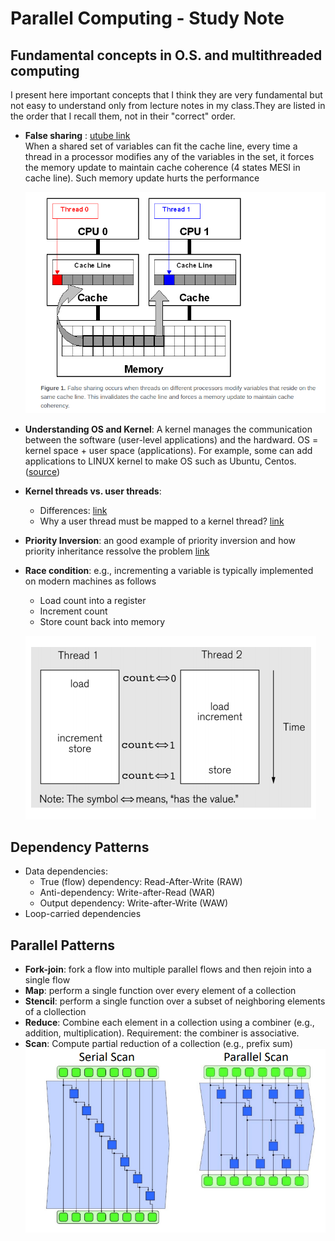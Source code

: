 # Parallel Computing - Study Note

## Fundamental concepts in O.S. and multithreaded computing   
I present here important concepts that I think they are very fundamental but not easy to understand only from lecture notes in my class.They are listed in the order that I recall them, not in their "correct" order. 
* **False sharing** : [utube link](https://www.youtube.com/watch?v=dznxqe1Uk3E)  
When a shared set of variables can fit the cache line, every time a thread in a processor modifies any of the variables in the set, it forces the memory update to maintain cache coherence (4 states MESI in cache line). Such memory update hurts the performance 

  ![](/figs/false_sharing.png)
* **Understanding OS and Kernel**: A kernel manages the communication between the software (user-level applications) and the hardward. OS = kernel space + user space (applications). For example, some can add applications to LINUX kernel to make OS such as Ubuntu, Centos. ([source](https://www.go4expert.com/articles/operating-kernel-types-kernels-t24793/))  
* **Kernel threads vs. user threads**: 
  * Differences: [link](http://www.cs.iit.edu/~cs561/cs450/ChilkuriDineshThreads/dinesh's%20files/User%20and%20Kernel%20Level%20Threads.html)
  * Why a user thread must be mapped to a kernel thread? [link](https://stackoverflow.com/questions/14791278/threads-why-must-all-user-threads-be-mapped-to-a-kernel-thread)   

* **Priority Inversion**: an good example of priority inversion and how priority inheritance ressolve the problem [link](http://www.drdobbs.com/jvm/what-is-priority-inversion-and-how-do-yo/230600008)   

* **Race condition**: e.g., incrementing a variable is typically implemented on modern
machines as follows
  * Load count into a register
  * Increment count
  * Store count back into memory  
  
  ![](/figs/increment.png)
  
  
## Dependency Patterns  
* Data dependencies:
  * True (flow) dependency: Read-After-Write (RAW) 
  * Anti-dependency: Write-after-Read (WAR) 
  * Output dependency: Write-after-Write (WAW)
* Loop-carried dependencies   

## Parallel Patterns
* **Fork-join**: fork a flow into multiple parallel flows and then rejoin into a single flow   
* **Map**: perform a single function over every element of a collection 
* **Stencil**: perform a single function over a subset of neighboring elements of a clollection  
* **Reduce**: Combine each element in a collection using a combiner (e.g., addition, multiplication). Requirement: the combiner is associative. 
* **Scan**: Compute partial reduction of a collection (e.g., prefix sum)   
  ![](/figs/scan.png)
